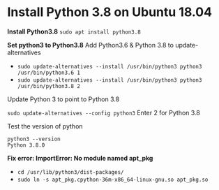 # Install Python 3.8 on Ubuntu 18.04
**Install Python3.8**
`sudo apt install python3.8`

**Set python3 to Python3.8**
Add Python3.6 & Python 3.8 to update-alternatives

- `sudo update-alternatives --install /usr/bin/python3 python3 /usr/bin/python3.6 1`
- `sudo update-alternatives --install /usr/bin/python3 python3 /usr/bin/python3.8 2`

Update Python 3 to point to Python 3.8

`sudo update-alternatives --config python3` Enter 2 for Python 3.8  

Test the version of python
```
python3 --version
Python 3.8.0
```

**Fix error: ImportError: No module named apt_pkg**

- `cd /usr/lib/python3/dist-packages/`
- `sudo ln -s apt_pkg.cpython-36m-x86_64-linux-gnu.so apt_pkg.so`
